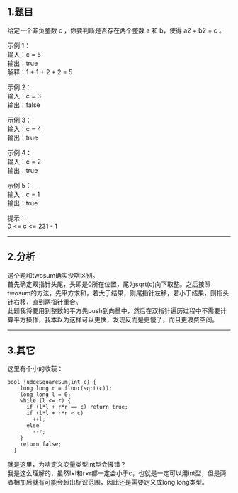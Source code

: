 ## 1.题目
给定一个非负整数 c ，你要判断是否存在两个整数 a 和 b，使得 a2 + b2 = c 。  

示例 1：  
输入：c = 5  
输出：true  
解释：1 * 1 + 2 * 2 = 5  

示例 2：  
输入：c = 3  
输出：false  

示例 3：  
输入：c = 4  
输出：true  

示例 4：  
输入：c = 2  
输出：true  

示例 5：  
输入：c = 1  
输出：true  

提示：  
0 <= c <= 231 - 1  

---

## 2.分析
这个题和twosum确实没啥区别。  
首先确定双指针头尾，头即是0所在位置，尾为sqrt(c)向下取整。之后按照twosum的方法，先平方求和，若大于结果，则尾指针左移，若小于结果，则指头针右移，直到两指针重合。  
此题我将要用到整数的平方先push到向量中，然后在双指针遍历过程中不需要计算平方操作，我本以为这样可以更快，发现反而是更慢了，而且更浪费空间。

---

## 3.其它
这里有个小的收获：  
```
bool judgeSquareSum(int c) {
    long long r = floor(sqrt(c));
    long long l = 0;
    while (l <= r) {
      if (l*l + r*r == c) return true;
      if (l*l + r*r < c)
        ++l;
      else
        --r;
    }
    return false;
  }
```  
就是这里，为啥定义变量类型int型会报错？  
我是这么理解的，虽然l&times;l和r&times;r都一定会小于c，也就是一定可以用int型，但是两者相加后就有可能会超出标识范围，因此还是需要定义成long long类型。